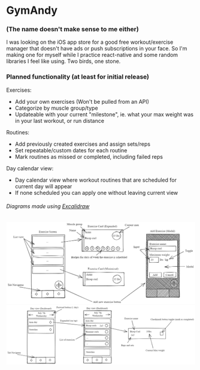 # GymAndy
### (The name doesn't make sense to me either)

I was looking on the iOS app store for a good free workout/exercise manager that doesn't have ads or push subscriptions in your face. So I'm making one for myself while I practice react-native and some random libraries I feel like using. Two birds, one stone.

### Planned functionality (at least for initial release)
Exercises:
- Add your own exercises (Won't be pulled from an API) 
- Categorize by muscle group/type
- Updateable with your current "milestone", ie. what your max weight was in your last workout, or run distance

Routines:
- Add previously created exercises and assign sets/reps
- Set repeatable/custom dates for each routine
- Mark routines as missed or completed, including failed reps

Day calendar view:
- Day calendar view where workout routines that are scheduled for current day will appear
- If none scheduled you can apply one without leaving current view

###### Diagrams made using [Excalidraw](https://www.excalidraw.com/)
![Mockup](diagrams/sketches/ExerciseScreen/ExerciseScreen.png)
![Mockup](diagrams/sketches/DayScreen/DayScreen.png)
